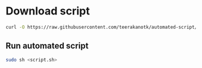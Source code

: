 # Download script

```bash
curl -O https://raw.githubusercontent.com/teerakanotk/automated-script/main/<script.sh>
```

## Run automated script

```bash
sudo sh <script.sh>
```
